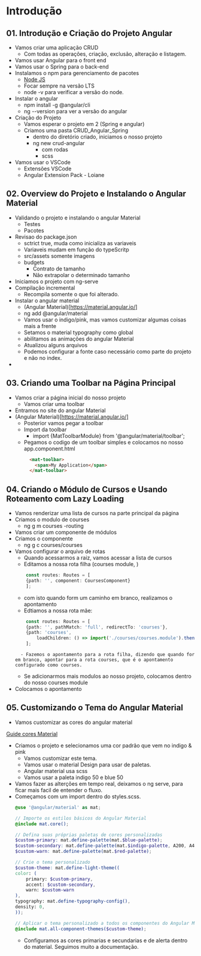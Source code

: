 # Introdução

## 01. Introdução e Criação do Projeto Angular
- Vamos criar uma aplicação CRUD
	- Com todas as operações, criação, exclusão, alteração e listagem.
- Vamos usar Angular para o front end
- Vamos usar o Spring para o back-end
- Instalamos o npm para gerenciamento de pacotes
	- [Node JS](https://nodejs.org/en)
	- Focar sempre na versão LTS
	- node -v para verificar a versão do node.
- Instalar o angular
	- npm install -g @angular/cli
	- ng --version para ver a versão do angular
- Criação do Projeto
	- Vamos esperar o projeto em 2 (Spring e angular)
	- Criamos uma pasta CRUD_Angular_Spring
		- dentro do diretório criado, iniciamos o nosso projeto
		- ng new crud-angular
			- com rodas
			- scss
- Vamos usar o VSCode
	- Extensões VSCode
	- Angular Extension Pack - Loiane

## 02. Overview do Projeto e Instalando o Angular Material
- Validando o projeto e instalando o angular Material
	- Testes
	- Pacotes
- Revisao do package.json
	- sctrict true, muda como inicializa as variaveis
	- Variaveis mudam em função do typeScritp
	- src/assets somente imagens
	- budgets
		- Contrato de tamanho
		- Não extrapolar o determinado tamanho
- Iniciamos o projeto com ng-serve
- Compilação incremental
	- Recompila somente o que foi alterado.
- Instalar o angular material
	- (Angular Material)[https://material.angular.io/]
	- ng add @angular/material
	- Vamos usar o indigo/pink, mas vamos customizar algumas coisas mais a frente
	- Setamos o material typography como global
	- abilitamos as animações do angular Material
	- Atualizou alguns arquivos
	- Podemos configurar a fonte caso necessário como parte do projeto e não no index.
- 

## 03. Criando uma Toolbar na Página Principal
- Vamos criar a página inicial do nosso projeto
	- Vamos criar uma toolbar
- Entramos no site do angular Material
- (Angular Material)[https://material.angular.io/]
	- Posterior vamos pegar a toolbar
	- Import da toolbar
		- import {MatToolbarModule} from '@angular/material/toolbar';
	- Pegamos o codigo de um toolbar simples e colocamos no nosso app.component.html
		````html
		  <mat-toolbar>
		    <span>My Application</span>
		  </mat-toolbar>
		````

## 04. Criando o Módulo de Cursos e Usando Roteamento com Lazy Loading
- Vamos renderizar uma lista de cursos na parte principal da página
- Criamos o modulo de courses
	- ng g m courses -routing
- Vamos criar um componente de módulos
- Criamos o componente 
	- ng g c courses/courses
- Vamos configurar o arquivo de rotas
	- Quando acessarmos a raiz, vamos acessar a lista de cursos
	- Editamos a nossa rota filha (courses module, )
	````typeScript
		const routes: Routes = [
		{path: '', component: CoursesComponent}
		];
	````
	- com isto quando form um caminho em branco, realizamos o apontamento
	- Edtiamos a nossa rota mãe:
	````typescript
		const routes: Routes = [
		{path: '', pathMatch: 'full', redirectTo: 'courses'},
		{path: 'courses',
			loadChildren: () => import('./courses/courses.module').then(m =>m.CoursesModule)}
		];
	````
		- Fazemos o apontamento para a rota filha, dizendo que quando for em branco, apontar para a rota courses, que é o apontamento configurado como courses.
	- Se adicionarmos mais modulos ao nosso projeto, colocamos dentro do nosso courses module
- Colocamos o apontamento <router-outlet></router-outlet>

## 05. Customizando o Tema do Angular Material
- Vamos customizar as cores do angular material

[Guide cores Material](https://material.angular.io/guide/theming)

- Criamos o projeto e selecionamos uma cor padrão que vem no indigo & pink
	- Vamos customizar este tema. 
	- Vamos usar o material Design para usar de paletas.
	- Angular material usa scss
	- Vamos usar a paleta indigo 50 e blue 50
- Vamos fazer as alterções em tempo real, deixamos o ng serve, para ficar mais facil de entender o fluxo.
- Começamos com um import dentro do styles.scss.
	````Scss
	@use '@angular/material' as mat;

	// Importe os estilos básicos do Angular Material
	@include mat.core();

	// Defina suas próprias paletas de cores personalizadas
	$custom-primary: mat.define-palette(mat.$blue-palette);
	$custom-secondary: mat.define-palette(mat.$indigo-palette, A200, A400, 700);
	$custom-warn: mat.define-palette(mat.$red-palette);

	// Crie o tema personalizado
	$custom-theme: mat.define-light-theme((
	color: (
		primary: $custom-primary,
		accent: $custom-secondary,
		warn: $custom-warn
	),
	typography: mat.define-typography-config(),
	density: 0,
	));

	// Aplicar o tema personalizado a todos os componentes do Angular Material
	@include mat.all-component-themes($custom-theme);
	````
	- Configuramos as cores primarias e secundarias e de alerta dentro do material. Seguimos muito a documentação.
